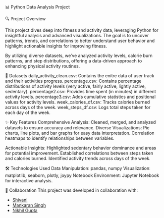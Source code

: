 📊 Python Data Analysis Project

🔍 Project Overview

This project dives deep into fitness and activity data, leveraging Python for insightful analysis and advanced visualizations. The goal is to uncover patterns, trends, and correlations to better understand user behavior and highlight actionable insights for improving fitness.

By utilizing diverse datasets, we’ve analyzed activity levels, calorie burn patterns, and step distributions, offering a data-driven approach to enhancing physical activity routines.

📂 Datasets daily_activity_clean.csv: Contains the enitre data of user track and their activities progress. percentage.csv: Contains percentage distributions of activity levels (very active, fairly active, lightly active, sedentary). percentage2.csv: Provides time spent (in minutes) in different activity levels. percentage3.csv: Adds cumulative statistics and positional values for activity levels. week_calories_df.csv: Tracks calories burned across days of the week. week_steps_df.csv: Logs total steps taken for each day of the week.

✨ Key Features Comprehensive Analysis: Cleaned, merged, and analyzed datasets to ensure accuracy and relevance. Diverse Visualizations: Pie charts, line plots, and bar graphs for easy data interpretation. Correlation heatmaps to identify relationships between variables.

Actionable Insights: Highlighted sedentary behavior dominance and areas for potential improvement. Established correlations between steps taken and calories burned. Identified activity trends across days of the week.

🛠️ Technologies Used Data Manipulation: pandas, numpy Visualization: matplotlib, seaborn, plotly, joypy Notebook Environment: Jupyter Notebook for interactive analysis.

👥 Collaboration This project was developed in collaboration with:
- [Shivani](https://github.com/shivani-bits)  
- [Mankaran Singh](https://github.com/mankaransingh321)  
- [Nikhil Gupta](https://github.com/nikhil-gupta09)  
